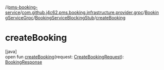 //[pms-booking-service](../../../../index.md)/[com.github.j4c62.pms.booking.infrastructure.provider.grpc](../../index.md)/[BookingServiceGrpc](../index.md)/[BookingServiceBlockingStub](index.md)/[createBooking](create-booking.md)

# createBooking

[java]\
open fun [createBooking](create-booking.md)(request: [CreateBookingRequest](../../-create-booking-request/index.md)): [BookingResponse](../../-booking-response/index.md)
